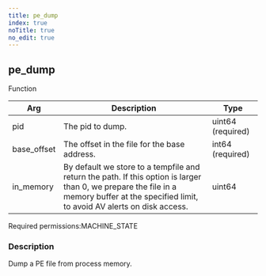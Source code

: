```yaml
---
title: pe_dump
index: true
noTitle: true
no_edit: true
---
```




<div class="vql_item"></div>


## pe_dump
<span class='vql_type label label-warning pull-right page-header'>Function</span>



<div class="vqlargs"></div>

Arg | Description | Type
----|-------------|-----
pid|The pid to dump.|uint64 (required)
base_offset|The offset in the file for the base address.|int64 (required)
in_memory|By default we store to a tempfile and return the path. If this option is larger than 0, we prepare the file in a memory buffer at the specified limit, to avoid AV alerts on disk access.|uint64

<span class="permission_list vql_type">Required permissions:</span><span class="permission_list linkcolour label label-important">MACHINE_STATE</span>

### Description

Dump a PE file from process memory.

